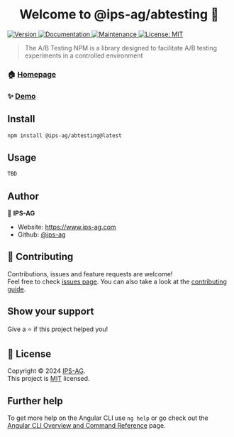 <h1 align="center">Welcome to @ips-ag/abtesting 👋</h1>
<p>
  <a href="https://www.npmjs.com/package/@ips-ag/abtesting" target="_blank">
    <img alt="Version" src="https://img.shields.io/npm/v/@ips-ag/abtesting.svg">
  </a>
  <a href="https://github.com/ips-ag/demo-ab-testing-azure#main#readme" target="_blank">
    <img alt="Documentation" src="https://img.shields.io/badge/documentation-yes-brightgreen.svg" />
  </a>
  <a href="https://github.com/ips-ag/demo-ab-testing-azure/activity" target="_blank">
    <img alt="Maintenance" src="https://img.shields.io/badge/Maintained%3F-yes-green.svg" />
  </a>
  <a href="https://github.com/ips-ag/demo-ab-testing-azure?tab=MIT-1-ov-file" target="_blank">
    <img alt="License: MIT" src="https://img.shields.io/badge/license-MIT-yellow.svg" />
  </a>
</p>

> The A/B Testing NPM is a library designed to facilitate A/B testing experiments in a controlled environment

### 🏠 [Homepage](https://github.com/ips-ag/demo-ab-testing-azure/tree/main/packages/npm/abtesting#readme)

### ✨ [Demo](https://abtesting-playground.nicebeach-03e1bf22.westeurope.azurecontainerapps.io)

## Install

```sh
npm install @ips-ag/abtesting@latest
```

## Usage

```sh
TBD
```

## Author

👤 **IPS-AG**

* Website: https://www.ips-ag.com
* Github: [@ips-ag](https://github.com/ips-ag)

## 🤝 Contributing

Contributions, issues and feature requests are welcome!<br />Feel free to check [issues page](https://github.com/ips-ag/demo-ab-testing-azure/issues). You can also take a look at the [contributing guide](https://github.com/ips-ag/demo-ab-testing-azure/tree/main/packages/npm/CONTRIBUTING.md).

## Show your support

Give a ⭐️ if this project helped you!

## 📝 License

Copyright © 2024 [IPS-AG](https://github.com/ips-ag).<br />
This project is [MIT](https://github.com/ips-ag/demo-ab-testing-azure/blob/main/LICENSE) licensed.

## Further help

To get more help on the Angular CLI use `ng help` or go check out the [Angular CLI Overview and Command Reference](https://angular.io/cli) page.